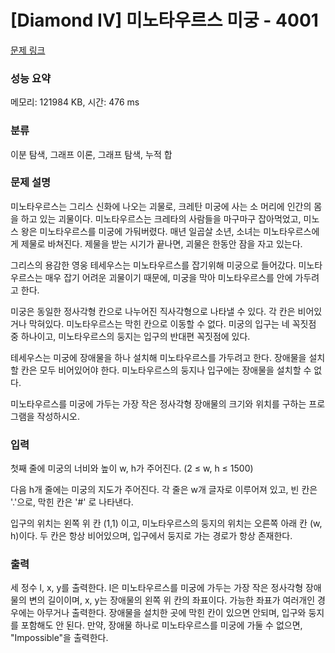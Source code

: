 # [Diamond IV] 미노타우르스 미궁 - 4001 

[문제 링크](https://www.acmicpc.net/problem/4001) 

### 성능 요약

메모리: 121984 KB, 시간: 476 ms

### 분류

이분 탐색, 그래프 이론, 그래프 탐색, 누적 합

### 문제 설명

<p>미노타우르스는 그리스 신화에 나오는 괴물로, 크레탄 미궁에 사는 소 머리에 인간의 몸을 하고 있는 괴물이다. 미노타우르스는 크레타의 사람들을 마구마구 잡아먹었고, 미노스 왕은 미노타우르스를 미궁에 가둬버렸다. 매년 일곱살 소년, 소녀는 미노타우르스에게 제물로 바쳐진다. 제물을 받는 시기가 끝나면, 괴물은 한동안 잠을 자고 있는다.</p>

<p>그리스의 용감한 영웅 테세우스는 미노타우르스를 잡기위해 미궁으로 들어갔다. 미노타우르스는 매우 잡기 어려운 괴물이기 때문에, 미궁을 막아 미노타우르스를 안에 가두려고 한다.</p>

<p>미궁은 동일한 정사각형 칸으로 나누어진 직사각형으로 나타낼 수 있다. 각 칸은 비어있거나 막혀있다. 미노타우르스는 막힌 칸으로 이동할 수 없다. 미궁의 입구는 네 꼭짓점 중 하나이고, 미노타우르스의 둥지는 입구의 반대편 꼭짓점에 있다.</p>

<p>테세우스는 미궁에 장애물을 하나 설치해 미노타우르스를 가두려고 한다. 장애물을 설치할 칸은 모두 비어있어야 한다. 미노타우르스의 둥지나 입구에는 장애물을 설치할 수 없다.</p>

<p>미노타우르스를 미궁에 가두는 가장 작은 정사각형 장애물의 크기와 위치를 구하는 프로그램을 작성하시오.</p>

### 입력 

 <p>첫째 줄에 미궁의 너비와 높이 w, h가 주어진다. (2 ≤ w, h ≤ 1500)</p>

<p>다음 h개 줄에는 미궁의 지도가 주어진다. 각 줄은 w개 글자로 이루어져 있고, 빈 칸은 '.'으로, 막힌 칸은 '#' 로 나타낸다.</p>

<p>입구의 위치는 왼쪽 위 칸 (1,1) 이고, 미노타우르스의 둥지의 위치는 오른쪽 아래 칸 (w, h)이다. 두 칸은 항상 비어있으며, 입구에서 둥지로 가는 경로가 항상 존재한다.</p>

### 출력 

 <p>세 정수 l, x, y를 출력한다. l은 미노타우르스를 미궁에 가두는 가장 작은 정사각형 장애물의 변의 길이이며, x, y는 장애물의 왼쪽 위 칸의 좌표이다. 가능한 좌표가 여러개인 경우에는 아무거나 출력한다. 장애물을 설치한 곳에 막힌 칸이 있으면 안되며, 입구와 둥지를 포함해도 안 된다. 만약, 장애물 하나로 미노타우르스를 미궁에 가둘 수 없으면, "Impossible"을 출력한다.</p>

